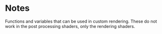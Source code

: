 # Notes
Functions and variables that can be used in custom rendering. These do not work in the post processing shaders, only the rendering shaders.